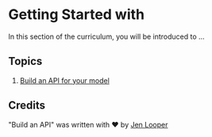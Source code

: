 # Getting Started with 

In this section of the curriculum, you will be introduced to ...

## Topics

1. [Build an API for your model](1-API/README.md)

## Credits

"Build an API" was written with ♥️ by [Jen Looper](https://twitter.com/jenlooper)